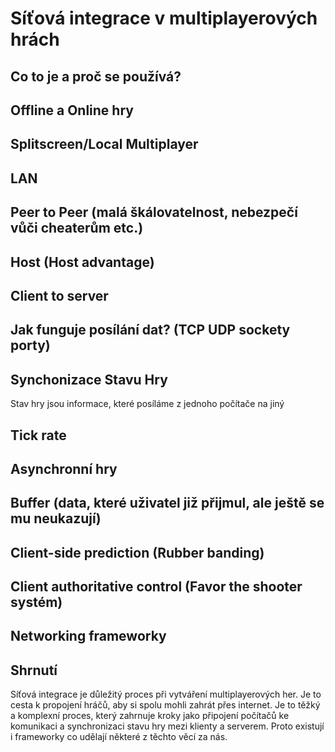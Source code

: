 # Síťová integrace v multiplayerových hrách

## Co to je a proč se používá?

## Offline a Online hry

## Splitscreen/Local Multiplayer

## LAN

## Peer to Peer (malá škálovatelnost, nebezpečí vůči cheaterům etc.)

## Host (Host advantage)

## Client to server

## Jak funguje posílání dat? (TCP UDP sockety porty)

## Synchonizace Stavu Hry

Stav hry jsou informace, které posíláme z jednoho počítače na jiný

## Tick rate

## Asynchronní hry

## Buffer (data, které uživatel již přijmul, ale ještě se mu neukazují)

## Client-side prediction (Rubber banding)

## Client authoritative control (Favor the shooter systém)

## Networking frameworky

## Shrnutí

Síťová integrace je důležitý proces při vytváření multiplayerových her. Je to cesta k propojení hráčů, aby si spolu mohli zahrát přes internet. Je to těžký a komplexní proces, který zahrnuje kroky jako připojení počítačů ke komunikaci a synchronizaci stavu hry mezi klienty a serverem. Proto existují i frameworky co udělají některé z těchto věcí za nás.
